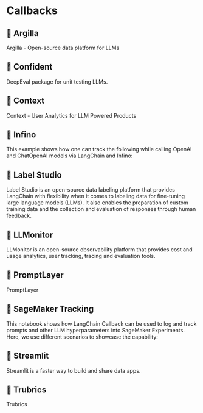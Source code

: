 # Callbacks

## 📄️ Argilla

Argilla - Open-source data platform for LLMs

## 📄️ Confident

DeepEval package for unit testing LLMs.

## 📄️ Context

Context - User Analytics for LLM Powered Products

## 📄️ Infino

This example shows how one can track the following while calling OpenAI and ChatOpenAI models via LangChain and Infino:

## 📄️ Label Studio

Label Studio is an open-source data labeling platform that provides LangChain with flexibility when it comes to labeling data for fine-tuning large language models (LLMs). It also enables the preparation of custom training data and the collection and evaluation of responses through human feedback.

## 📄️ LLMonitor

LLMonitor is an open-source observability platform that provides cost and usage analytics, user tracking, tracing and evaluation tools.

## 📄️ PromptLayer

PromptLayer

## 📄️ SageMaker Tracking

This notebook shows how LangChain Callback can be used to log and track prompts and other LLM hyperparameters into SageMaker Experiments. Here, we use different scenarios to showcase the capability:

## 📄️ Streamlit

Streamlit is a faster way to build and share data apps.

## 📄️ Trubrics

Trubrics
